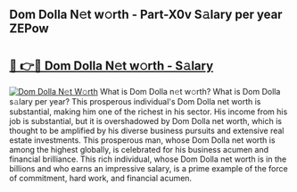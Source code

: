 ## Dom Dolla N𝚎t w𝚘rth - Part-X0v S𝚊lary per year ZEPow

# <h2><a href="http://gc0eaf.nevu.top/?p=Dom+Dolla">🔗 👉🔴 Dom Dolla N𝚎t w𝚘rth - S𝚊lary</a></h2>

[![Dom Dolla N𝚎t W𝚘rth](https://i.imgur.com/Oavwk0R.jpeg)](http://gc0eaf.nevu.top/?p=Dom+Dolla)
What is Dom Dolla n𝚎t w𝚘rth? What is Dom Dolla s𝚊lary per year?
This prosperous individual's Dom Dolla net worth is substantial, making him one of the richest in his sector. His income from his job is substantial, but it is overshadowed by Dom Dolla net worth, which is thought to be amplified by his diverse business pursuits and extensive real estate investments. This prosperous man, whose Dom Dolla net worth is among the highest globally, is celebrated for his business acumen and financial brilliance. This rich individual, whose Dom Dolla net worth is in the billions and who earns an impressive salary, is a prime example of the force of commitment, hard work, and financial acumen.
